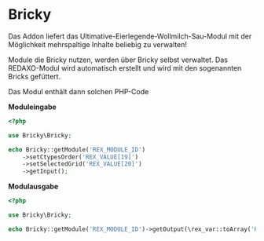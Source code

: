 # Bricky


Das Addon liefert das Ultimative-Eierlegende-Wollmilch-Sau-Modul mit der Möglichkeit mehrspaltige Inhalte beliebig zu verwalten!


Module die Bricky nutzen, werden über Bricky selbst verwaltet.
Das REDAXO-Modul wird automatisch erstellt und wird mit den sogenannten Bricks gefüttert.





Das Modul enthält dann solchen PHP-Code 

**Moduleingabe**
```php
<?php

use Bricky\Bricky;

echo Bricky::getModule('REX_MODULE_ID')
    ->setCtypesOrder('REX_VALUE[19]')
    ->setSelectedGrid('REX_VALUE[20]')
    ->getInput();

```

**Modulausgabe**
```php
<?php

use Bricky\Bricky;

echo Bricky::getModule('REX_MODULE_ID')->getOutput(\rex_var::toArray('REX_VALUE[1]'));

```
